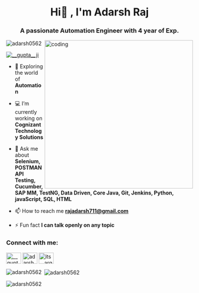 <h1 align="center">Hi👋 , I'm Adarsh Raj</h1>
<h3 align="center">A passionate Automation Engineer with 4 year of Exp.</h3>
<img align="right" alt="coding" width="400" src="https://lh3.googleusercontent.com/FCTJV2u4ETqtkvFn0I1fY184UbdpWhqpAyyV6w7732ookhFnbAF_gBaWMNfAw28z_GhVeZmQIY7jbUuDlFEjWWv6ldLe7FvrJg4=w500">

<p align="left"> <img src="https://komarev.com/ghpvc/?username=adarsh0562&label=Profile%20views&color=0e75b6&style=flat" alt="adarsh0562" /> </p>

<p align="left"> <a href="https://twitter.com/__gupta__ji" target="_blank"><img src="https://img.shields.io/twitter/follow/__gupta__ji?logo=twitter&style=for-the-badge" alt="__gupta__ji" /></a> </p>

- 🌱 Exploring the world of **Automation**

- 💻 I’m currently working on  **Cognizant Technology Solutions**

- 💬 Ask me about **Selenium, POSTMAN API Testing, Cucumber, SAP MM, TestNG, Data Driven, Core Java, Git, Jenkins, Python, javaScript, SQL, HTML**

- 📫 How to reach me **rajadarsh711@gmail.com**

- ⚡ Fun fact **I can talk openly on any topic**

<h3 align="left">Connect with me:</h3>
<p align="left">
<a href="https://twitter.com/__gupta__ji" target="_blank"><img align="center" src="https://raw.githubusercontent.com/rahuldkjain/github-profile-readme-generator/master/src/images/icons/Social/twitter.svg" alt="__gupta__ji" height="30" width="40" /></a>
<a href="https://www.linkedin.com/in/adarsh-raj-0625951b2/" target="_blank"><img align="center" src="https://raw.githubusercontent.com/rahuldkjain/github-profile-readme-generator/master/src/images/icons/Social/linked-in-alt.svg" alt="adarsh raj" height="30" width="40" /></a>
<a href="https://instagram.com/its__arg" target="_blank"><img align="center" src="https://raw.githubusercontent.com/rahuldkjain/github-profile-readme-generator/master/src/images/icons/Social/instagram.svg" alt="its__arg" height="30" width="40" /></a>

</p>


<p><img align="left" src="https://github-readme-stats.vercel.app/api/top-langs?username=adarsh0562&show_icons=true&locale=en&layout=compact" alt="adarsh0562" /></p>

<p>&nbsp;<img align="center" src="https://github-readme-stats.vercel.app/api?username=adarsh0562&show_icons=true&locale=en" alt="adarsh0562" /></p>

<p><img align="center" src="https://github-readme-streak-stats.herokuapp.com/?user=adarsh0562&" alt="adarsh0562" /></p>

